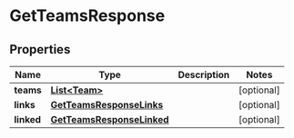 

# GetTeamsResponse


## Properties

| Name | Type | Description | Notes |
|------------ | ------------- | ------------- | -------------|
|**teams** | [**List&lt;Team&gt;**](Team.md) |  |  [optional] |
|**links** | [**GetTeamsResponseLinks**](GetTeamsResponseLinks.md) |  |  [optional] |
|**linked** | [**GetTeamsResponseLinked**](GetTeamsResponseLinked.md) |  |  [optional] |



